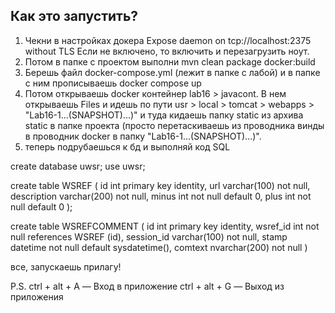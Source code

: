 ## Как это запустить?

1. Чекни в настройках докера 
Expose daemon on tcp://localhost:2375 without TLS
Если не включено, то включить и перезагрузить ноут.
2. Потом в папке с проектом выполни mvn clean package docker:build
3. Берешь файл docker-compose.yml (лежит в папке с лабой) и в папке с ним прописываешь docker compose up
4. Потом открываешь docker контейнер lab16 > javacont. В нем открываешь Files и идешь по пути 
usr > local > tomcat > webapps > "Lab16-1...(SNAPSHOT)...)" и туда кидаешь папку static из архива static в папке проекта (просто перетаскиваешь из проводника винды в проводник docker в папку "Lab16-1...(SNAPSHOT)...)".
5. теперь подрубаешься к бд и выполняй код SQL

create database uwsr;
use uwsr;

create table WSREF
(
    id          int primary key identity,
    url         varchar(100) not null,
    description varchar(200) not null,
    minus       int          not null default 0,
    plus        int          not null default 0
);

create table WSREFCOMMENT
(
    id         int primary key identity,
    wsref_id   int           not null references WSREF (id),
    session_id varchar(100)  not null,
    stamp      datetime      not null default sysdatetime(),
    comtext    nvarchar(200) not null
)

все, запускаешь прилагу!

P.S. 
ctrl + alt + A — Вход в приложение
ctrl + alt + G — Выход из приложения